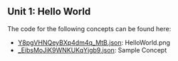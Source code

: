 ## Unit 1: Hello World

The code for the following concepts can be found here: 

- [Y8pgVHNQeyBXp4dm4q\_MtB.json](Y8pgVHNQeyBXp4dm4q_MtB.json): HelloWorld\.png
- [\_EibsMoJiK9WNKUKqYjgb9.json](_EibsMoJiK9WNKUKqYjgb9.json): Sample Concept
